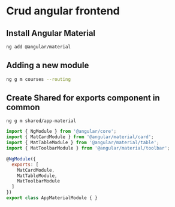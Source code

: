 # Crud angular frontend

## Install Angular Material

```bash
ng add @angular/material
```

## Adding a new module

```bash
ng g m courses --routing
```

## Create Shared for exports component in common

```base
ng g m shared/app-material
```

```js
import { NgModule } from '@angular/core';
import { MatCardModule } from '@angular/material/card';
import { MatTableModule } from '@angular/material/table';
import { MatToolbarModule } from '@angular/material/toolbar';

@NgModule({
  exports: [
    MatCardModule,
    MatTableModule,
    MatToolbarModule
  ]
})
export class AppMaterialModule { }

```

